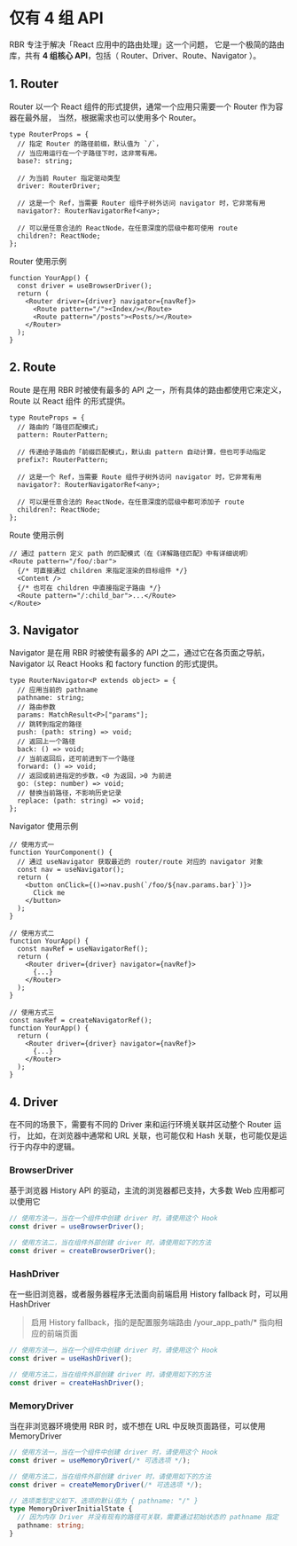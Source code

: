 # 仅有 4 组 API

RBR 专注于解决「React 应用中的路由处理」这一个问题，
它是一个极简的路由库，共有 **4 组核心 API**，包括（ Router、Driver、Route、Navigator ）。

## 1. Router

Router 以一个 React 组件的形式提供，通常一个应用只需要一个 Router 作为容器在最外层，
当然，根据需求也可以使用多个 Router。

```tsx
type RouterProps = {
  // 指定 Router 的路径前缀，默认值为 `/`，
  // 当应用运行在一个子路径下时，这非常有用。
  base?: string;

  // 为当前 Router 指定驱动类型
  driver: RouterDriver;

  // 这是一个 Ref，当需要 Router 组件子树外访问 navigator 时，它非常有用
  navigator?: RouterNavigatorRef<any>;

  // 可以是任意合法的 ReactNode，在任意深度的层级中都可使用 route
  children?: ReactNode;
};
```

Router 使用示例

```tsx
function YourApp() {
  const driver = useBrowserDriver(); 
  return (
    <Router driver={driver} navigator={navRef}>
      <Route pattern="/"><Index/></Route>
      <Route pattern="/posts"><Posts/></Route>
    </Router>
  );
}
```

## 2. Route

Route 是在用 RBR 时被使有最多的 API 之一，所有具体的路由都使用它来定义，Route 以 React 组件
的形式提供。

```tsx
type RouteProps = {
  // 路由的「路径匹配模式」
  pattern: RouterPattern;

  // 传递给子路由的「前缀匹配模式」，默认由 pattern 自动计算，但也可手动指定
  prefix?: RouterPattern;

  // 这是一个 Ref，当需要 Route 组件子树外访问 navigator 时，它非常有用
  navigator?: RouterNavigatorRef<any>;

  // 可以是任意合法的 ReactNode，在任意深度的层级中都可添加子 route
  children?: ReactNode;
};
```

Route 使用示例

```tsx
// 通过 pattern 定义 path 的匹配模式（在《详解路径匹配》中有详细说明）
<Route pattern="/foo/:bar">
  {/* 可直接通过 children 来指定渲染的目标组件 */}
  <Content />
  {/* 也可在 children 中直接指定子路由 */}
  <Route pattern="/:child_bar">...</Route>
</Route>
```

## 3. Navigator

Navigator 是在用 RBR 时被使有最多的 API 之二，通过它在各页面之导航，
Navigator 以 React Hooks 和 factory function 的形式提供。

```tsx
type RouterNavigator<P extends object> = {
  // 应用当前的 pathname
  pathname: string;
  // 路由参数
  params: MatchResult<P>["params"];
  // 跳转到指定的路径
  push: (path: string) => void;
  // 返回上一个路径
  back: () => void;
  // 当前返回后，还可前进到下一个路径
  forward: () => void;
  // 返回或前进指定的步数，<0 为返回，>0 为前进
  go: (step: number) => void;
  // 替换当前路径，不影响历史记录
  replace: (path: string) => void;
};
```

Navigator 使用示例

```tsx
// 使用方式一
function YourComponent() {
  // 通过 useNavigator 获取最近的 router/route 对应的 navigator 对象
  const nav = useNavigator();
  return (
    <button onClick={()=>nav.push(`/foo/${nav.params.bar}`)}>
      Click me
    </button>
  );
}

// 使用方式二
function YourApp() {
  const navRef = useNavigatorRef();
  return (
    <Router driver={driver} navigator={navRef}>
      {...}
    </Router>
  );
}

// 使用方式三
const navRef = createNavigatorRef();
function YourApp() {
  return (
    <Router driver={driver} navigator={navRef}>
      {...}
    </Router>
  );
}
```

## 4. Driver

在不同的场景下，需要有不同的 Driver 来和运行环境关联并区动整个 Router 运行，
比如，在浏览器中通常和 URL 关联，也可能仅和 Hash 关联，也可能仅是运行于内存中的逻辑。

### BrowserDriver

基于浏览器 History API 的驱动，主流的浏览器都已支持，大多数 Web 应用都可以使用它

```ts
// 使用方法一，当在一个组件中创建 driver 时，请使用这个 Hook
const driver = useBrowserDriver();

// 使用方法二，当在组件外部创建 driver 时，请使用如下的方法
const driver = createBrowserDriver();
```

### HashDriver

在一些旧浏览器，或者服务器程序无法面向前端启用 History fallback 时，可以用 HashDriver
> 启用 History fallback，指的是配置服务端路由 /your_app_path/* 指向相应的前端页面

```ts
// 使用方法一，当在一个组件中创建 driver 时，请使用这个 Hook
const driver = useHashDriver();

// 使用方法二，当在组件外部创建 driver 时，请使用如下的方法
const driver = createHashDriver();
```

### MemoryDriver

当在非浏览器环境使用 RBR 时，或不想在 URL 中反映页面路径，可以使用 MemoryDriver

```ts
// 使用方法一，当在一个组件中创建 driver 时，请使用这个 Hook
const driver = useMemoryDriver(/* 可选选项 */);

// 使用方法二，当在组件外部创建 driver 时，请使用如下的方法
const driver = createMemoryDriver(/* 可选选项 */);

// 选项类型定义如下，选项的默认值为 { pathname: "/" }
type MemoryDriverInitialState {
  // 因为内存 Driver 并没有现有的路径可关联，需要通过初始状态的 pathname 指定
  pathname: string; 
}
```
